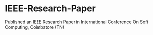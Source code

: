 # IEEE-Research-Paper
Published an IEEE Research Paper in International Conference On Soft Computing, Coimbatore (TN)
